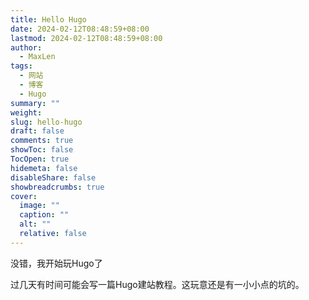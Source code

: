```yaml
---
title: Hello Hugo
date: 2024-02-12T08:48:59+08:00
lastmod: 2024-02-12T08:48:59+08:00
author:
  - MaxLen
tags:
  - 网站
  - 博客
  - Hugo
summary: ""
weight:
slug: hello-hugo
draft: false
comments: true
showToc: false
TocOpen: true
hidemeta: false
disableShare: false
showbreadcrumbs: true
cover:
  image: ""
  caption: ""
  alt: ""
  relative: false
---
```


没错，我开始玩Hugo了

过几天有时间可能会写一篇Hugo建站教程。这玩意还是有一小小点的坑的。
